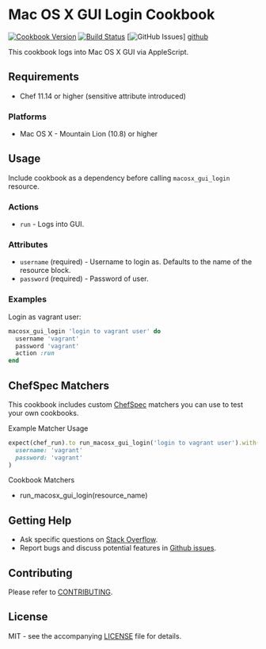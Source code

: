 # Mac OS X GUI Login Cookbook

[![Cookbook Version](http://img.shields.io/cookbook/v/macosx_gui_login.svg?style=flat-square)][cookbook]
[![Build Status](http://img.shields.io/travis/dhoer/chef-macosx_gui_login.svg?style=flat-square)][travis]
[![GitHub Issues](http://img.shields.io/github/issues/dhoer/chef-macosx_gui_login.svg?style=flat-square)]
[github]

[cookbook]: https://supermarket.chef.io/cookbooks/macosx_gui_login
[travis]: https://travis-ci.org/dhoer/chef-macosx_gui_login
[github]: https://github.com/dhoer/chef-macosx_gui_login/issues

This cookbook logs into Mac OS X GUI via AppleScript.

## Requirements

- Chef 11.14 or higher (sensitive attribute introduced)

### Platforms

- Mac OS X - Mountain Lion (10.8) or higher

## Usage

Include cookbook as a dependency before calling `macosx_gui_login` resource.

### Actions

- `run` - Logs into GUI.

### Attributes

- `username` (required) -  Username to login as. Defaults to the name of the resource block.
- `password` (required) -  Password of user.

### Examples

Login as vagrant user:

```ruby
macosx_gui_login 'login to vagrant user' do
  username 'vagrant'
  password 'vagrant'
  action :run
end
```

## ChefSpec Matchers

This cookbook includes custom [ChefSpec](https://github.com/sethvargo/chefspec) matchers you can use to test 
your own cookbooks.

Example Matcher Usage

```ruby
expect(chef_run).to run_macosx_gui_login('login to vagrant user').with(
  username: 'vagrant'
  password: 'vagrant'
)
```
      
Cookbook Matchers

- run_macosx_gui_login(resource_name)

## Getting Help

- Ask specific questions on [Stack Overflow](http://stackoverflow.com/questions/tagged/chef-macosx_gui_login).
- Report bugs and discuss potential features in
[Github issues](https://github.com/dhoer/chef-macosx_gui_login/issues).

## Contributing

Please refer to [CONTRIBUTING](https://github.com/dhoer/chef-macosx_gui_login/blob/master/CONTRIBUTING.md).

## License

MIT - see the accompanying [LICENSE](https://github.com/dhoer/chef-macosx_gui_login/blob/master/LICENSE.md) 
file for details.
